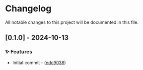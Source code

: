 # Changelog

All notable changes to this project will be documented in this file.

## [0.1.0] - 2024-10-13

### ✨ Features

- Initial commit - ([edc9038](https://github.com/vainjoker/rinkle/commit/edc9038f868ea0abcca3901d5d8cb63366247cb1))

<!-- generated by git-cliff -->
